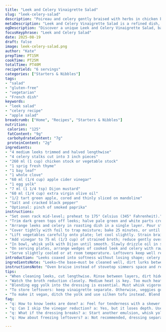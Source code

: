 ```yaml
---
title: "Leek and Celery Vinaigrette Salad"
slug: "leek-celery-salad"
description: "Poireau and celery gently braised with herbs in chicken broth, then tossed with a sharp cider vinegar reduction vinaigrette with Dijon and egg yolk. Crisp green apple slices add a refreshing crunch. Cooking focuses on tender vegetables, reduced flavorful liquid, and well-emulsified dressing. The dish is served cool or slightly warm as an elegant starter without gluten, nuts, or dairy. Variations include swapping chicken broth for vegetable stock and celery for fennel to brighten flavors. Visual and tactile cues guide doneness more than exact timing."
metaDescription: "Leek and Celery Vinaigrette Salad is a refined dish, combining tender braised leeks and celery with a zesty vinaigrette for an elegant starter."
ogDescription: "Discover a unique Leek and Celery Vinaigrette Salad, balancing tender vegetables with sharp dressing, perfect as a starter."
focusKeyphrase: "Leek and Celery Salad"
date: 2025-08-19
draft: false
image: leek-celery-salad.png
author: "Kate"
prepTime: PT15M
cookTime: PT25M
totalTime: PT40M
recipeYield: "6 servings"
categories: ["Starters & Nibbles"]
tags:
- "salad"
- "gluten-free"
- "vegetarian"
- "French dish"
keywords:
- "leek salad"
- "celery recipe"
- "apple salad"
breadcrumb: ["Home", "Recipes", "Starters & Nibbles"]
nutrition: 
 calories: "125"
 fatContent: "9g"
 carbohydrateContent: "7g"
 proteinContent: "2g"
ingredients:
- "4 medium leeks trimmed and halved lengthwise"
- "4 celery stalks cut into 3 inch pieces"
- "260 ml (1 cup) chicken stock or vegetable stock"
- "1 sprig fresh thyme"
- "1 bay leaf"
- "1 whole clove"
- "60 ml (1/4 cup) apple cider vinegar"
- "1 egg yolk"
- "7 ml (1 1/4 tsp) Dijon mustard"
- "60 ml (1/4 cup) extra virgin olive oil"
- "1/2 tart green apple, cored and thinly sliced on mandoline"
- "Salt and cracked black pepper"
- "Optional: pinch of smoked paprika"
instructions:
- "Set oven rack mid-level; preheat to 175° Celsius (345° Fahrenheit)."
- "Trim dark green tops off leeks; halve pale green and white parts crosswise to manageable pieces."
- "Arrange leeks and celery in roasting dish in a single layer. Pour stock over. Add thyme, bay leaf, clove. Season lightly with salt and pepper."
- "Cover tightly with foil to trap moisture; bake 25 minutes, or until leeks feel tender when pierced with a skewer but not mushy. Celery should have a bit of snap left."
- "Lift vegetables carefully onto plate; let cool slightly. Strain braising liquid through fine sieve or cheesecloth into small saucepan."
- "Add vinegar to 75 ml (1/3 cup) of strained broth; reduce gently over medium heat until about 40 ml remains, watching carefully to avoid burning. It should coat spoon thinly but not become syrupy. Let cool to warm."
- "In bowl, whisk yolk with Dijon until smooth. Slowly drizzle oil in steady stream, whisking vigorously to make creamy emulsion. Incorporate warm vinegar reduction gradually. Season with salt, pepper, and optional smoked paprika if desired."
- "On serving plates, arrange wedges of cooked leek and celery with raw apple slices interspersed for crunch and acidity. Spoon vinaigrette over evenly without drowning vegetables."
- "Serve slightly cooled or at room temperature. Leftovers keep well refrigerated but vinaigrette may firm; whisk before serving."
introduction: "Leeks coaxed into softness without losing shape; celery kept crispy but tender. Braising in stock infuses background flavor, aromatics lift it subtly—the thyme woody, bay leaf slightly bitter, clove warming. The vinegar-broth reduction cut by egg yolk and oil brings balance; the dressing clings to the vegetables, enriching their humble texture. Crisp green apple slices break monotony—fresh acidity, juicy snap, a little sweetness. Swap chicken stock for vegetable if vegan or skip clove if unfamiliar. Keep an eye on the broth reduction; too thick turns pasty and too thin dilutes flavor. Timing reluctant; feel the stalk give and leaf soften before pulling from the oven. Don’t overdress. This starter is smart, restrained, but layered. No fuss. No excess. Just technique."
ingredientsNote: "Leeks—the base—must be cleaned well, dirt lurks between layers. If no mandoline, thin knife slices suffice but unevenness changes texture contrast. Celery’s braise time shortened for snap; use fennel for more assertive licorice notes. Olive oil quality matters here—fruitier oils build complexity. Egg yolk binds vinaigrette; skip and whisk mustard with yogurt or silken tofu as a non-egg alternative. Apple cider vinegar’s sharpness tempered by broth; lemon juice can sub with harsher acid. The broth should be low-sodium or unsalted to better control seasoning later. Occasionally, dashi or mushroom broth create umami depth for vegetarian variations."
instructionsNote: "Oven braise instead of stovetop simmers space and reduces monitoring but foil covering is non-negotiable to trap steam and avoid drying vegetables. The broth reduction amplifies flavor but watch heat carefully to prevent bitterness from caramelized vinegar. Whisking egg yolk with mustard stabilizes oil addition, preventing broken vinaigrette. Pour oil very slowly at first—emulsion forms easier. Vinaigrette temperature trick—warm liquid better incorporates egg yolk; too hot cooks yolk. Incorporate apple last to maintain crispness; add just before serving or fruit turns mushy. Leftover braised vegetables work well chilled in salads or pureed. Remind: texture is everything here. Check tactility throughout cooking. Assert seasoning. Don’t rush."
tips:
- "When cleaning leeks, cut lengthwise. Rinse between layers, dirt hides well. Trim tops; don’t waste the white part. Can save for stocks. Use a mandoline for consistent apple slices. Or just a sharp knife—keep ’em thin for crunch. Celery must stay crisp—don’t overbraise. Watch timing."
- "Watch the broth reduction closely. Medium heat is key. Too much heat burns, too low dilutes flavors. Should coat the back of a spoon, not syrupy. Always taste broth pre-seasoning; season lightly. Better control with low-sodium stock to avoid over-salting. Adjust as needed."
- "Blending egg yolk into the dressing is essential. Must whisk vigorously—slow oil drizzle helps emulsify. If splits, don’t panic—start with a new yolk emulsion. Slowly whisk in the split dressing. Temperature matters, warm broth integrates better. Too hot, yolk scrambles."
- "To store leftovers: keep vinaigrette separate. Otherwise, veggies go soggy. Can repurpose braised leeks in other dishes, maybe a frittata or puree them for soup. Just refrigerate well. Extra stock can help revive dryness if veggies lose moisture."
- "To make it vegan, ditch the yolk and use silken tofu instead. Blend with vinegar, then whisk in oil. Swap apple cider vinegar for lemon juice if needed. Adds brightness. Fennel sub for celery gives a bright flavor twist. Experiment with herbs too."
faq:
- "q: How to know leeks are done? a: Feel for tenderness with a skewer. They should give but not mushy. Celery intact—bit of snap still. Look for color change too, pale green should show."
- "q: Can I skip the vinegar reduction? a: Yes, but it loses depth. Use fresh lemon juice mixed with broth instead. Adds acidity but different flavor. Try it, see what fits."
- "q: What if the dressing breaks? a: Start another emulsion, whisk yolk and mustard over low heat. Gradually mix in the split dressing slowly—emulsifying action restores it. Also, temperature matters—keep warm."
- "q: How about freezing leftovers? a: Not recommended, dressing separates poorly. Store veggies in portions; reheat gently in a pan. Better texture that way. Adjust seasoning if needed post-heating."

---
```


